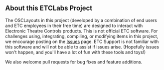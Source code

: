 ## About this ETCLabs Project
The OSCLayouts in this project (developed by a combination of end users and ETC employees in their free time) are designed to interact with Electronic Theatre Controls products. This is not official ETC software. For challenges using, integrating, compiling, or modifying items in this project, we encourage posting on the [Issues](https://github.com/ElectronicTheatreControlsLabs/OSCLayouts/issues) page. ETC Support is not familiar with this software and will not be able to assist if issues arise. (Hopefully issues won't happen, and you'll have a lot of fun with these tools and toys!)

We also welcome pull requests for bug fixes and feature additions.

